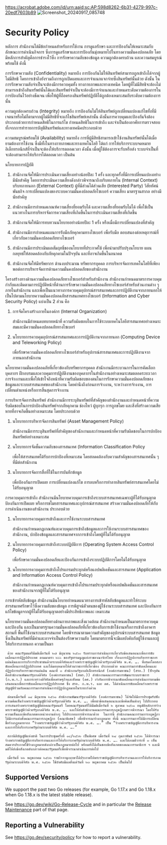 https://acrobat.adobe.com/id/urn:aaid:sc:AP:598d8262-6b31-4279-997c-20edf7603b89
![Screenshot_20240917_085748](https://github.com/user-attachments/assets/ee9ef570-bf3d-4c59-9047-7c9a00de9b7f)

# Security Policy
หลักการ
สำนักงานได้มีข้อกำหนดสำหรับการใช้งาน การดูแลรักษา และการป้องกันให้เหมาะสมกับลักษณะการดำเนินกิจการ ซึ่งการดูแลรักษาและการป้องกันมุ่งหมายไปในทางความมั่นคงปลอดภัย โดยมีหลักการสำคัญคือการธำรงไว้ซึ่ง การรักษาความลับของข้อมูล ความถูกต้องครบถ้วน และความสมบูรณ์พร้อมใช้ ดังนี้

การรักษาความลับ (Confidentiality) หมายถึง การป้องกันไม่ให้สินทรัพย์สามารถถูกเข้าถึงได้จากผู้ไม่มีสิทธิ โดยการเข้าถึงยังรวมถึงการถูกเปิดเผยและการจำแนกแจกจ่ายซึ่งสินทรัพย์นั้นด้วย ดังนั้น ในการรักษาความลับจำเป็นจะต้องมีการควบคุมทั้ง ทางกายภาพและทางเทคนิค โดยผู้ที่ไม่มีสิทธิจะต้องไม่สามารถเข้าถึงสินทรัพย์นั้นได้และสินทรัพย์จำเป็นจะต้องมีการจำแนกและกำหนดระดับความต้องการในการป้องกันไว้อย่างชัดเจน เพื่อให้ผู้ที่ถือครองสินทรัพย์ปฏิบัติได้ถูกต้องเหมาะสมกับระดับความต้องการนั้น

ความถูกต้องครบถ้วน (Integrity) หมายถึง การป้องกันไม่ให้สินทรัพย์ถูกเปลี่ยนแปลงแก้ไขทั้งที่มีเจตนาหรือไม่ก็ตามจากผู้ไม่มีสิทธิที่จะแก้ไขสินทรัพย์เหล่านั้น ดังนั้นการควบคุมและป้องกันจึงต้องประกอบด้วยการกำหนดสิทธิในการแก้ไข กำหนดสิทธิในการเข้าถึง และจำเป็นต้องอาศัยการตรวจสอบทั้งจากการทำรายการบัญชีสินทรัพย์และทางเทคนิคประกอบด้วย

ความสมบูรณ์พร้อมใช้ (Availability) หมายถึง การที่ผู้มีสิทธิสามารถเข้าใช้งานสินทรัพย์นั้นได้เมื่อยามต้องการใช้งาน ซึ่งมีทั้งในทางกายภาพและทางเทคโนโลยี ได้แก่ การให้บริการระบบจดหมายอิเล็กทรอนิกส์ที่จำเป็นจะต้องให้บริการตลอดเวลา ดังนั้น เมื่อผู้ใช้ต้องการจะรับหรือส่ง ระบบจำเป็นที่จะต้องสามารถให้บริการได้ตลอดเวลา เป็นต้น

นโยบายการปฏิบัติ
1. สำนักงานจัดให้มีการประเมินความเสี่ยงอย่างน้อยปีละ 1 ครั้ง และทุกครั้งที่มีการเปลี่ยนแปลงอย่างมีนัยสำคัญ โดยการประเมินความเสี่ยงดังกล่าวพิจารณาถึงบริบทภายใน (Internal Context) บริบทภายนอก (External Context) ผู้ที่มีส่วนได้ส่วนเสีย (Interested Party) วิสัยทัศน์ พันธกิจ การเปลี่ยนแปลงของระบบความมั่นคงปลอดภัยไซเบอร์ ความเสี่ยง มาตรฐานสากล อย่างมีนัยสำคัญ

2. สำนักงานมีการกำหนดเกณฑ์ความเสี่ยงที่ยอมรับได้ และความเสี่ยงที่ยอมรับไม่ได้ เพื่อใช้เป็นแนวทางในการบริหารจัดการความเสี่ยงที่เกิดขึ้นในการประเมินความเสี่ยงที่เกิดขึ้น

3. สำนักงานจัดให้มีการทบทวนนโยบายอย่างน้อยปีละ 1 ครั้ง หรือเมื่อมีการเปลี่ยนแปลงที่สำคัญ

4. สำนักงานมีการกำหนดแผนการรับมือภัยคุกคามทางไซเบอร์ เพื่อรับมือ ตอบสนองต่อเหตุการณ์ที่เกี่ยวกับความมั่นคงปลอดภัยทางไซเบอร์

5. สำนักงานมีการประเมินผลสัมฤทธิ์ของนโยบายที่ประกาศใช้ เพื่อนำมาปรับปรุงนโยบาย แผนกลยุทธ์ให้สอดคล้องกับภัยคุกคามในปัจจุบัน และที่อาจเกิดขึ้นในอนาคต

6. สำนักงานจัดให้มีทรัพยากร ด้านงบประมาณ ทรัพยากรบุคคล การบริหารจัดการเทคโนโลยีที่เพียงพอต่อการบริหารจัดการด้านความมั่นคงปลอดภัยของสำนักงาน

โครงสร้างทางด้านความมั่นคงปลอดภัยทางไซเบอร์สำหรับสำนักงาน
สำนักงานกำหนดมาตรการควบคุม กำกับและติดตามการปฏิบัติหน้าที่ด้านการรักษาความมั่นคงปลอดภัยทางไซเบอร์สำหรับส่วนงานต่าง ๆ ภายในสำนักงาน และเพื่อเป็นแนวทางการควบคุมอุปกรณ์สารสนเทศและการปฏิบัติงานจากภายนอกให้เป็นไปตามนโยบายความมั่นคงปลอดภัยสารสนเทศทางไซเบอร์ (Information and Cyber Security Policy) แบ่งเป็น 2 ส่วน คือ

1. การจัดโครงสร้างภายในองค์กร (Internal Organization)

    สำนักงานมีกำหนดบทบาทหน้าที่ ความรับผิดชอบในการใช้ระบบเทคโนโลยีสารสนเทศอย่างเหมาะสมและมีความมั่นคงปลอดภัยทางไซเบอร์

2. นโยบายการควบคุมอุปกรณ์สารสนเทศและการปฏิบัติงานจากภายนอก (Computing Device and Teleworking Policy)

    เพื่อรักษาความมั่นคงปลอดภัยทางไซเบอร์สำหรับอุปกรณ์สารสนเทศและการปฏิบัติงานจากภายนอกสำนักงาน

นโยบายความมั่นคงปลอดภัยที่เกี่ยวข้องกับทรัพยากรบุคคล
สำนักงานมีกระบวนการในการคัดเลือกบุคลากร ฝึกอบรมและควบคุมการปฏิบัติงานของบุคลากรในสำนักงานอย่างเหมาะสมตลอดระยะเวลาการจ้างงานและเพื่อให้เข้าใจถึงหน้าที่ความรับผิดชอบของตนในการรักษาความมั่นคงปลอดภัยของข้อมูลและระบบสารสนเทศของสำนักงาน  โดยคำนึงถึงก่อนการจ้างงาน, ระหว่างการจ้างงาน, การเปลี่ยนตำแหน่งหรือการสิ้นสุดการจ้างงาน

การบริหารจัดการสินทรัพย์
สำนักงานมีการระบุสินทรัพย์ที่สำคัญของสำนักงานและกำหนดหน้าที่ความรับผิดชอบในการปกป้องสินทรัพย์จากภัยคุกคาม ช่องโหว่ ผู้บุกรุก การถูกขโมย และสิ่งที่สร้างความเสียหายที่อาจเกิดขึ้นอย่างเหมาะสม โดยประกอบด้วย

1. นโยบายการบริหารจัดการสินทรัพย์ (Asset Management Policy)

    สำนักงานมีการระบุสินทรัพย์ที่สำคัญของสำนักงานและกำหนดหน้าที่ความรับผิดชอบในการปกป้องสินทรัพย์อย่างเหมาะสม

2. นโยบายการจัดชั้นความลับของสารสนเทศ (Information Classification Policy

    เพื่อให้สารสนเทศได้รับการปกป้องที่เหมาะสม โดยสอดคล้องกับความสำคัญของสารสนเทศนั้น ๆ ที่มีต่อสำนักงาน

3. นโยบายการจัดการสื่อที่ใช้ในการบันทึกข้อมูล

    เพื่อป้องกันการเปิดเผย การเปลี่ยนแปลงแก้ไข การลบหรือการทำลายสินทรัพย์สารสนเทศโดยไม่ได้รับอนุญาต  

การควบคุมการเข้าถึง
สำนักงานมีนโยบายควบคุมการเข้าถึงระบบสารสนเทศเฉพาะผู้ที่ได้รับอนุญาต ป้องกันการเปิดเผย หรือการขโมยสารสนเทศและอุปกรณ์สารสนเทศ สร้างความมั่นคงปลอดภัยให้กับการดำเนินงานของสำนักงาน ประกอบด้วย

1. นโยบายการควบคุมการเข้าถึงและการใช้งานระบบสารสนเทศ

    สำนักงานกำหนดกฎเกณฑ์และควบคุมการเข้าถึงข้อมูลและการใช้งานระบบสารสนเทศของสำนักงาน, ปกป้องข้อมูลและสารสนเทศจากการเข้าถึงโดยผู้ที่ไม่ได้รับอนุญาต

2. นโยบายการควบคุมการเข้าถึงระบบปฏิบัติการ (Operating System Access Control Policy)

    เพื่อรักษาความมั่นคงปลอดภัยและป้องกันการเข้าถึงระบบปฏิบัติการโดยไม่ได้รับอนุญาต

3. นโยบายการควบคุมการเข้าถึงโปรแกรมประยุกต์หรือแอปพลิเคชันและสารสนเทศ (Application and Information Access Control Policy)

    สำนักงานกำหนดกฎเกณฑ์ควบคุมการเข้าถึงโปรแกรมประยุกต์หรือแอปพลิเคชันและสารสนเทศของสำนักงานจากผู้ที่ไม่ได้รับอนุญาต

การเข้ารหัสลับข้อมูล
สำนักงานมีนโยบายกำหนดแนวทางการเข้ารหัสลับข้อมูลและทำให้ระบบสารสนเทศรักษาไว้ซึ่งความลับของข้อมูล การพิสูจน์ตัวตนของผู้ใช้งานระบบสารสนเทศ และป้องกันการแก้ไขข้อมูลจากผู้ที่ไม่ได้รับอนุญาตอย่างมีประสิทธิภาพและ เหมาะสม

นโยบายความมั่นคงปลอดภัยทางด้านกายภาพและสิ่งแวดล้อม
สำนักงานกำหนดเป็นมาตรการควบคุมและป้องกัน และเป็นมาตรฐานความมั่นคงปลอดภัยที่เกี่ยวข้องกับการเข้าใช้งานหรือการเข้าถึงอาคาร สถานที่ พื้นที่ใช้งานระบบสารสนเทศ โดยพิจารณาตามความสำคัญของอุปกรณ์ระบบสารสนเทศ ข้อมูลซึ่งเป็นสินทรัพย์ที่มีค่าและอาจจำเป็นต้องรักษาความลับ โดยมาตรการนี้จะมีผลบังคับกับผู้ใช้งานและผู้ให้บริการภายนอก
ความเป็นมา

     ด้วย คณะรัฐมนตรีมีมติเมื่อวันที่ ๒๗ มิถุนายน ๒๕๖๐ รับทราบการดำเนินการเกี่ยวกับข้อเสนอแนะเพื่อการขับเคลื่อนการปฏิรูปประเทศ ตามมาตรา ๒๖๖ ของรัฐธรรมนูญแห่งราชอาณาจักรไทย เรื่องการปฏิรูปการบริหารราชการแผ่นดินและการบริการประชาชนด้วยระบบดิจิทัลและร่างพระราชบัญญัติว่าด้วยรัฐบาลดิจิทัล พ.ศ. …. ที่เสนอโดยสภาขับเคลื่อนการปฏิรูปประเทศ และได้มอบหมายให้ส่วนราชการที่เกี่ยวข้อง ประกอบด้วย คณะกรรมการขับเคลื่อนและปฏิรูปการบริหารราชการแผ่นดิน คณะที่ ๓ สำนักงานรัฐบาลอิเล็กทรอนิกส์ (องค์การมหาชน) (สรอ.) (ปัจจุบันคือสำนักงานพัฒนารัฐบาลดิจิทัล (องค์การมหาชน) (สพร.)) สำนักงานคณะกรรมการพัฒนาระบบราชการ (ก.พ.ร.) และกระทรวงดิจิทัลเพื่อเศรษฐกิจและสังคม (ดศ.) เร่งรัดการพิจารณาขับเคลื่อนการดำเนินการตามข้อเสนอแนะเพื่อการขับเคลื่อนการปฏิรูปประเทศ ซึ่ง สรอ. ก.พ.ร. และ ดศ. ได้ดำเนินการขับเคลื่อนร่างพระราชบัญญัติร่วมกับคณะกรรมการดำเนินการปฏิรูปกฎหมายในระยะเร่งด่วน

     ต่อมาเมื่อวันที่ ๑๘ มิถุนายน ๒๕๖๑ สำนักงานพัฒนารัฐบาลดิจิทัล (องค์การมหาชน) ได้จัดให้มีการประชุมรับฟังความคิดเห็นร่างพระราชบัญญัติว่าด้วยรัฐบาลดิจิทัล พ.ศ. …. เพื่อนำข้อเสนอแนะและข้อคิดเห็นต่างๆ ไปประกอบการเสนอร่างพระราชบัญญัติต่อคณะรัฐมนตรี โดยคณะรัฐมนตรีได้มีมติเมื่อวันที่ ๒ ตุลาคม ๒๕๖๑ อนุมัติหลักการร่างพระราชบัญญัติว่าด้วยรัฐบาลดิจิทัล พ.ศ. …. และให้ส่งสำนักงานคณะกรรมการกฤษฎีกาตรวจพิจารณา โดยให้รับความเห็นและข้อสังเกตของหน่วยงานต่างๆ ไปประกอบการพิจารณาด้วย  ในการนี้ สำนักงานคณะกรรมการกฤษฎีกาได้มีการแต่งตั้งคณะกรรมการกฤษฎีกา (คณะพิเศษ) เพื่อพิจารณาร่างกฎหมาย ทั้งนี้ คณะกรรมการได้มีการเปลี่ยนชื่อร่างกฎหมายจาก “ร่างพระราชบัญญัติว่าด้วยรัฐบาลดิจิทัล พ.ศ. ….” เป็น “ร่างพระราชบัญญัติการบริหารงานและการให้บริการภาครัฐผ่านระบบดิจิทัล พ.ศ. ….”

     สภานิติบัญญัติแห่งชาติ ในการประชุมครั้งที่ ๑๙/๒๕๖๒ เป็นพิเศษ เมื่อวันที่ ๒๘ กุมภาพันธ์ ๒๕๖๒ ได้พิจารณาร่างพระราชบัญญัติการบริหารงานและการให้บริการภาครัฐผ่านระบบดิจิทัล พ.ศ. …. และได้ลงมติวาระที่ ๓ เห็นสมควรประกาศใช้ร่างกฎหมายดังกล่าวเป็นกฎหมายต่อไป พร้อมทั้งได้เห็นชอบข้อสังเกตของคณะกรรมาธิการ ฯ และมีมติให้ส่งข้อสังเกตดังกล่าวต่อคณะรัฐมนตรีเพื่อพิจารณาดำเนินการต่อไป

     เมื่อวันที่ ๒๒ พฤษภาคม ๒๕๖๒ ราชกิจจานุเบกษาได้ประกาศให้พระราชบัญญัติการบริหารงานและการให้บริการภาครัฐผ่านระบบดิจิทัล พ.ศ. ๒๕๖๒ ใช้บังคับมีผลตั้งแต่วันที่ ๒๓ พฤษภาคม ๒๕๖๒ เป็นต้นไป
## Supported Versions


We support the past two Go releases (for example, Go 1.17.x and Go 1.18.x when Go 1.18.x is the latest stable release).

See https://go.dev/wiki/Go-Release-Cycle and in particular the
[Release Maintenance](https://go.dev/wiki/Go-Release-Cycle#release-maintenance)
part of that page.

## Reporting a Vulnerability

See https://go.dev/security/policy for how to report a vulnerability.
